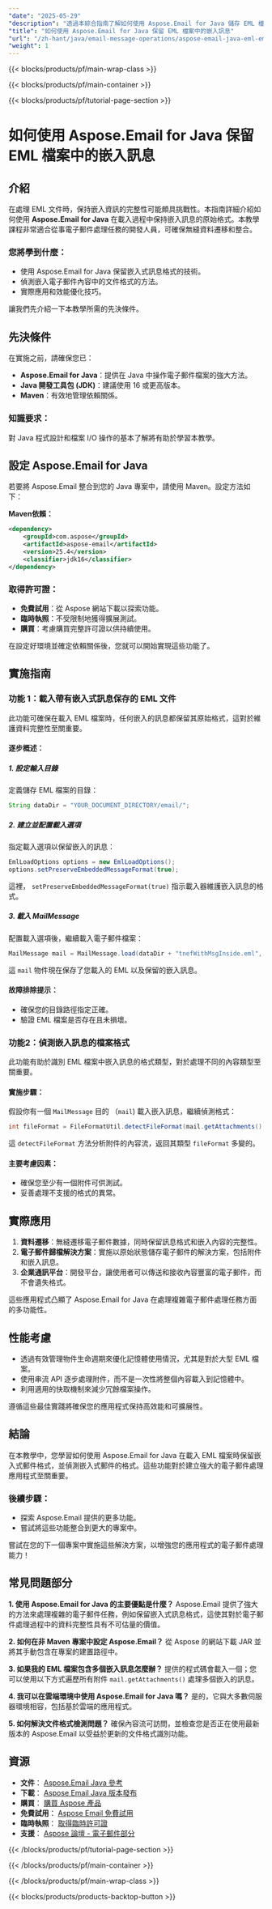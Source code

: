 ```yaml
---
"date": "2025-05-29"
"description": "透過本綜合指南了解如何使用 Aspose.Email for Java 儲存 EML 檔案中的嵌入訊息，其中包含逐步說明和效能提示。"
"title": "如何使用 Aspose.Email for Java 保留 EML 檔案中的嵌入訊息"
"url": "/zh-hant/java/email-message-operations/aspose-email-java-eml-embedded-messages-preservation/"
"weight": 1
---
```


{{< blocks/products/pf/main-wrap-class >}}

{{< blocks/products/pf/main-container >}}

{{< blocks/products/pf/tutorial-page-section >}}
# 如何使用 Aspose.Email for Java 保留 EML 檔案中的嵌入訊息

## 介紹

在處理 EML 文件時，保持嵌入資訊的完整性可能頗具挑戰性。本指南詳細介紹如何使用 **Aspose.Email for Java** 在載入過程中保持嵌入訊息的原始格式。本教學課程非常適合從事電子郵件處理任務的開發人員，可確保無縫資料遷移和整合。

### 您將學到什麼：
- 使用 Aspose.Email for Java 保留嵌入式訊息格式的技術。
- 偵測嵌入電子郵件內容中的文件格式的方法。
- 實際應用和效能優化技巧。

讓我們先介紹一下本教學所需的先決條件。

## 先決條件

在實施之前，請確保您已：
- **Aspose.Email for Java**：提供在 Java 中操作電子郵件檔案的強大方法。
- **Java 開發工具包 (JDK)**：建議使用 16 或更高版本。
- **Maven**：有效地管理依賴關係。

### 知識要求：
對 Java 程式設計和檔案 I/O 操作的基本了解將有助於學習本教學。

## 設定 Aspose.Email for Java

若要將 Aspose.Email 整合到您的 Java 專案中，請使用 Maven。設定方法如下：

**Maven依賴：**

```xml
<dependency>
    <groupId>com.aspose</groupId>
    <artifactId>aspose-email</artifactId>
    <version>25.4</version>
    <classifier>jdk16</classifier>
</dependency>
```

### 取得許可證：
- **免費試用**：從 Aspose 網站下載以探索功能。
- **臨時執照**：不受限制地獲得擴展測試。
- **購買**：考慮購買完整許可證以供持續使用。

在設定好環境並確定依賴關係後，您就可以開始實現這些功能了。

## 實施指南

### 功能 1：載入帶有嵌入式訊息保存的 EML 文件

此功能可確保在載入 EML 檔案時，任何嵌入的訊息都保留其原始格式，這對於維護資料完整性至關重要。

#### 逐步概述：

##### 1. 設定輸入目錄
定義儲存 EML 檔案的目錄：

```java
String dataDir = "YOUR_DOCUMENT_DIRECTORY/email/";
```

##### 2. 建立並配置載入選項
指定載入選項以保留嵌入的訊息：

```java
EmlLoadOptions options = new EmlLoadOptions();
options.setPreserveEmbeddedMessageFormat(true);
```
這裡， `setPreserveEmbeddedMessageFormat(true)` 指示載入器維護嵌入訊息的格式。

##### 3. 載入 MailMessage
配置載入選項後，繼續載入電子郵件檔案：

```java
MailMessage mail = MailMessage.load(dataDir + "tnefWithMsgInside.eml", options);
```
這 `mail` 物件現在保存了您載入的 EML 以及保留的嵌入訊息。

#### 故障排除提示：
- 確保您的目錄路徑指定正確。
- 驗證 EML 檔案是否存在且未損壞。

### 功能2：偵測嵌入訊息的檔案格式

此功能有助於識別 EML 檔案中嵌入訊息的格式類型，對於處理不同的內容類型至關重要。

#### 實施步驟：
假設你有一個 `MailMessage` 目的 （`mail`) 載入嵌入訊息，繼續偵測格式：

```java
int fileFormat = FileFormatUtil.detectFileFormat(mail.getAttachments().get_Item(0).getContentStream()).getFileFormatType();
```
這 `detectFileFormat` 方法分析附件的內容流，返回其類型 `fileFormat` 多變的。

#### 主要考慮因素：
- 確保您至少有一個附件可供測試。
- 妥善處理不支援的格式的異常。

## 實際應用

1. **資料遷移**：無縫遷移電子郵件數據，同時保留訊息格式和嵌入內容的完整性。
2. **電子郵件歸檔解決方案**：實施以原始狀態儲存電子郵件的解決方案，包括附件和嵌入訊息。
3. **企業通訊平台**：開發平台，讓使用者可以傳送和接收內容豐富的電子郵件，而不會遺失格式。

這些應用程式凸顯了 Aspose.Email for Java 在處理複雜電子郵件處理任務方面的多功能性。

## 性能考慮
- 透過有效管理物件生命週期來優化記憶體使用情況，尤其是對於大型 EML 檔案。
- 使用串流 API 逐步處理附件，而不是一次性將整個內容載入到記憶體中。
- 利用適用的快取機制來減少冗餘檔案操作。

遵循這些最佳實踐將確保您的應用程式保持高效能和可擴展性。

## 結論

在本教學中，您學習如何使用 Aspose.Email for Java 在載入 EML 檔案時保留嵌入式郵件格式，並偵測嵌入式郵件的格式。這些功能對於建立強大的電子郵件處理應用程式至關重要。

### 後續步驟：
- 探索 Aspose.Email 提供的更多功能。
- 嘗試將這些功能整合到更大的專案中。

嘗試在您的下一個專案中實施這些解決方案，以增強您的應用程式的電子郵件處理能力！

## 常見問題部分

**1. 使用 Aspose.Email for Java 的主要優點是什麼？**
Aspose.Email 提供了強大的方法來處理複雜的電子郵件任務，例如保留嵌入式訊息格式，這使其對於電子郵件處理過程中的資料完整性具有不可估量的價值。

**2. 如何在非 Maven 專案中設定 Aspose.Email？**
從 Aspose 的網站下載 JAR 並將其手動包含在專案的建置路徑中。

**3. 如果我的 EML 檔案包含多個嵌入訊息怎麼辦？**
提供的程式碼會載入一個；您可以使用以下方式遍歷所有附件 `mail.getAttachments()` 處理多個嵌入的訊息。

**4. 我可以在雲端環境中使用 Aspose.Email for Java 嗎？**
是的，它與大多數伺服器環境相容，包括基於雲端的應用程式。

**5. 如何解決文件格式檢測問題？**
確保內容流可訪問，並檢查您是否正在使用最新版本的 Aspose.Email 以受益於更新的文件格式識別功能。

## 資源
- **文件**： [Aspose.Email Java 參考](https://reference.aspose.com/email/java/)
- **下載**： [Aspose Email Java 版本發布](https://releases.aspose.com/email/java/)
- **購買**： [購買 Aspose 產品](https://purchase.aspose.com/buy)
- **免費試用**： [Aspose Email 免費試用](https://releases.aspose.com/email/java/)
- **臨時執照**： [取得臨時許可證](https://purchase.aspose.com/temporary-license/)
- **支援**： [Aspose 論壇 - 電子郵件部分](https://forum.aspose.com/c/email/10)

{{< /blocks/products/pf/tutorial-page-section >}}

{{< /blocks/products/pf/main-container >}}

{{< /blocks/products/pf/main-wrap-class >}}

{{< blocks/products/products-backtop-button >}}